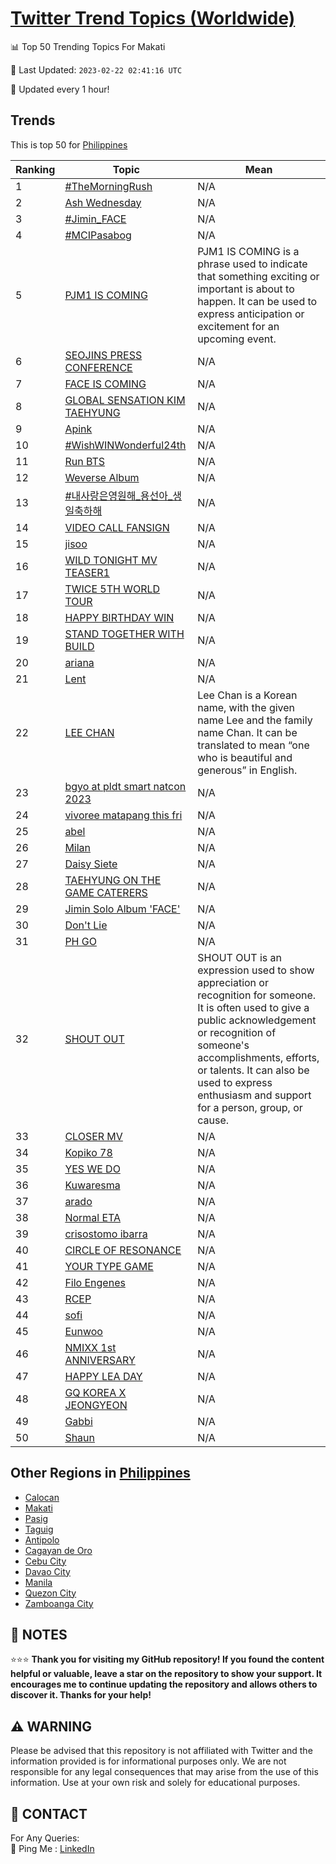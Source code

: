 [Twitter Trend Topics (Worldwide)](https://github.com/ErcinDedeoglu/Twitter-Trend-Topics)
==========


📊 Top 50 Trending Topics For Makati

📆 Last Updated: `2023-02-22 02:41:16 UTC`

🔧 Updated every 1 hour!


## Trends

This is top 50 for [Philippines](</Philippines>)

| Ranking | Topic | Mean |
| ------- | ------------ | ------------ |
| 1 | [#TheMorningRush](http://twitter.com/search?q=%23TheMorningRush) | N/A |
| 2 | [Ash Wednesday](http://twitter.com/search?q=Ash+Wednesday) | N/A |
| 3 | [#Jimin_FACE](http://twitter.com/search?q=%23Jimin_FACE) | N/A |
| 4 | [#MCIPasabog](http://twitter.com/search?q=%23MCIPasabog) | N/A |
| 5 | [PJM1 IS COMING](http://twitter.com/search?q=PJM1+IS+COMING) | PJM1 IS COMING is a phrase used to indicate that something exciting or important is about to happen. It can be used to express anticipation or excitement for an upcoming event. |
| 6 | [SEOJINS PRESS CONFERENCE](http://twitter.com/search?q=SEOJINS+PRESS+CONFERENCE) | N/A |
| 7 | [FACE IS COMING](http://twitter.com/search?q=FACE+IS+COMING) | N/A |
| 8 | [GLOBAL SENSATION KIM TAEHYUNG](http://twitter.com/search?q=GLOBAL+SENSATION+KIM+TAEHYUNG) | N/A |
| 9 | [Apink](http://twitter.com/search?q=Apink) | N/A |
| 10 | [#WishWINWonderful24th](http://twitter.com/search?q=%23WishWINWonderful24th) | N/A |
| 11 | [Run BTS](http://twitter.com/search?q=Run+BTS) | N/A |
| 12 | [Weverse Album](http://twitter.com/search?q=Weverse+Album) | N/A |
| 13 | [#내사랑은영원해_용선아_생일축하해](http://twitter.com/search?q=%23%eb%82%b4%ec%82%ac%eb%9e%91%ec%9d%80%ec%98%81%ec%9b%90%ed%95%b4_%ec%9a%a9%ec%84%a0%ec%95%84_%ec%83%9d%ec%9d%bc%ec%b6%95%ed%95%98%ed%95%b4) | N/A |
| 14 | [VIDEO CALL FANSIGN](http://twitter.com/search?q=VIDEO+CALL+FANSIGN) | N/A |
| 15 | [jisoo](http://twitter.com/search?q=jisoo) | N/A |
| 16 | [WILD TONIGHT MV TEASER1](http://twitter.com/search?q=WILD+TONIGHT+MV+TEASER1) | N/A |
| 17 | [TWICE 5TH WORLD TOUR](http://twitter.com/search?q=TWICE+5TH+WORLD+TOUR) | N/A |
| 18 | [HAPPY BIRTHDAY WIN](http://twitter.com/search?q=HAPPY+BIRTHDAY+WIN) | N/A |
| 19 | [STAND TOGETHER WITH BUILD](http://twitter.com/search?q=STAND+TOGETHER+WITH+BUILD) | N/A |
| 20 | [ariana](http://twitter.com/search?q=ariana) | N/A |
| 21 | [Lent](http://twitter.com/search?q=Lent) | N/A |
| 22 | [LEE CHAN](http://twitter.com/search?q=LEE+CHAN) | Lee Chan is a Korean name, with the given name Lee and the family name Chan. It can be translated to mean “one who is beautiful and generous” in English. |
| 23 | [bgyo at pldt smart natcon 2023](http://twitter.com/search?q=bgyo+at+pldt+smart+natcon+2023) | N/A |
| 24 | [vivoree matapang this fri](http://twitter.com/search?q=vivoree+matapang+this+fri) | N/A |
| 25 | [abel](http://twitter.com/search?q=abel) | N/A |
| 26 | [Milan](http://twitter.com/search?q=Milan) | N/A |
| 27 | [Daisy Siete](http://twitter.com/search?q=Daisy+Siete) | N/A |
| 28 | [TAEHYUNG ON THE GAME CATERERS](http://twitter.com/search?q=TAEHYUNG+ON+THE+GAME+CATERERS) | N/A |
| 29 | [Jimin Solo Album 'FACE'](http://twitter.com/search?q=Jimin+Solo+Album+%27FACE%27) | N/A |
| 30 | [Don't Lie](http://twitter.com/search?q=Don%27t+Lie) | N/A |
| 31 | [PH GO](http://twitter.com/search?q=PH+GO) | N/A |
| 32 | [SHOUT OUT](http://twitter.com/search?q=SHOUT+OUT) | SHOUT OUT is an expression used to show appreciation or recognition for someone. It is often used to give a public acknowledgement or recognition of someone's accomplishments, efforts, or talents. It can also be used to express enthusiasm and support for a person, group, or cause. |
| 33 | [CLOSER MV](http://twitter.com/search?q=CLOSER+MV) | N/A |
| 34 | [Kopiko 78](http://twitter.com/search?q=Kopiko+78) | N/A |
| 35 | [YES WE DO](http://twitter.com/search?q=YES+WE+DO) | N/A |
| 36 | [Kuwaresma](http://twitter.com/search?q=Kuwaresma) | N/A |
| 37 | [arado](http://twitter.com/search?q=arado) | N/A |
| 38 | [Normal ETA](http://twitter.com/search?q=Normal+ETA) | N/A |
| 39 | [crisostomo ibarra](http://twitter.com/search?q=crisostomo+ibarra) | N/A |
| 40 | [CIRCLE OF RESONANCE](http://twitter.com/search?q=CIRCLE+OF+RESONANCE) | N/A |
| 41 | [YOUR TYPE GAME](http://twitter.com/search?q=YOUR+TYPE+GAME) | N/A |
| 42 | [Filo Engenes](http://twitter.com/search?q=Filo+Engenes) | N/A |
| 43 | [RCEP](http://twitter.com/search?q=RCEP) | N/A |
| 44 | [sofi](http://twitter.com/search?q=sofi) | N/A |
| 45 | [Eunwoo](http://twitter.com/search?q=Eunwoo) | N/A |
| 46 | [NMIXX 1st ANNIVERSARY](http://twitter.com/search?q=NMIXX+1st+ANNIVERSARY) | N/A |
| 47 | [HAPPY LEA DAY](http://twitter.com/search?q=HAPPY+LEA+DAY) | N/A |
| 48 | [GQ KOREA X JEONGYEON](http://twitter.com/search?q=GQ+KOREA+X+JEONGYEON) | N/A |
| 49 | [Gabbi](http://twitter.com/search?q=Gabbi) | N/A |
| 50 | [Shaun](http://twitter.com/search?q=Shaun) | N/A |



## Other Regions in [Philippines](</Philippines>)

* [Calocan](</Philippines/Calocan.md>)
* [Makati](</Philippines/Makati.md>)
* [Pasig](</Philippines/Pasig.md>)
* [Taguig](</Philippines/Taguig.md>)
* [Antipolo](</Philippines/Antipolo.md>)
* [Cagayan de Oro](</Philippines/Cagayan de Oro.md>)
* [Cebu City](</Philippines/Cebu City.md>)
* [Davao City](</Philippines/Davao City.md>)
* [Manila](</Philippines/Manila.md>)
* [Quezon City](</Philippines/Quezon City.md>)
* [Zamboanga City](</Philippines/Zamboanga City.md>)



## 📝 NOTES

⭐⭐⭐ **Thank you for visiting my GitHub repository! If you found the content helpful or valuable, leave a star on the repository to show your support. It encourages me to continue updating the repository and allows others to discover it. Thanks for your help!**


## ⚠️ WARNING

Please be advised that this repository is not affiliated with Twitter and the information provided is for informational purposes only. We are not responsible for any legal consequences that may arise from the use of this information. Use at your own risk and solely for educational purposes.


## 📨 CONTACT

 For Any Queries:  
            🏓 Ping Me : [LinkedIn](https://www.linkedin.com/in/ercindedeoglu/)
